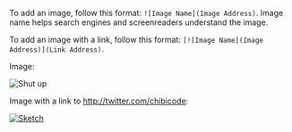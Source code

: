 To add an image, follow this format: `![Image Name](Image Address)`. Image name helps search engines and screenreaders understand the image.

To add an image with a link, follow this format: `[![Image Name](Image Address)](Link Address)`.
<!--break-->Image:

![Shut up](http://goo.gl/iCJCgQ)

Image with a link to http://twitter.com/chibicode:

[![Sketch](http://goo.gl/74fTfU)](http://twitter.com/chibicode)
